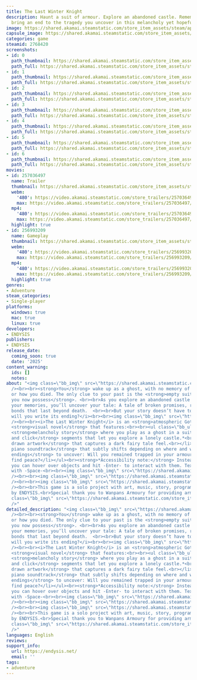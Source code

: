 ```yaml
---
title: The Last Winter Knight
description: Haunt a suit of armour. Explore an abandoned castle. Remember your past–and
  bring an end to the tragedy you uncover in this melancholy yet hopeful visual novel.
image: https://shared.akamai.steamstatic.com/store_item_assets/steam/apps/2768420/header.jpg?t=1731264603
capsule_image: https://shared.akamai.steamstatic.com/store_item_assets/steam/apps/2768420/capsule_231x87.jpg?t=1731264603
categories: game
steamid: 2768420
screenshots:
- id: 0
  path_thumbnail: https://shared.akamai.steamstatic.com/store_item_assets/steam/apps/2768420/ss_307a7933e540a9381ba965c14dbeda0277fd31c0.600x338.jpg?t=1731264603
  path_full: https://shared.akamai.steamstatic.com/store_item_assets/steam/apps/2768420/ss_307a7933e540a9381ba965c14dbeda0277fd31c0.1920x1080.jpg?t=1731264603
- id: 1
  path_thumbnail: https://shared.akamai.steamstatic.com/store_item_assets/steam/apps/2768420/ss_8c32f2c7e7986b5211bdbba005a4452b68de9c85.600x338.jpg?t=1731264603
  path_full: https://shared.akamai.steamstatic.com/store_item_assets/steam/apps/2768420/ss_8c32f2c7e7986b5211bdbba005a4452b68de9c85.1920x1080.jpg?t=1731264603
- id: 2
  path_thumbnail: https://shared.akamai.steamstatic.com/store_item_assets/steam/apps/2768420/ss_ccf138d29ca585bed294f7f39dc8b835cdb31261.600x338.jpg?t=1731264603
  path_full: https://shared.akamai.steamstatic.com/store_item_assets/steam/apps/2768420/ss_ccf138d29ca585bed294f7f39dc8b835cdb31261.1920x1080.jpg?t=1731264603
- id: 3
  path_thumbnail: https://shared.akamai.steamstatic.com/store_item_assets/steam/apps/2768420/ss_19a641b5eaee87093eb42da70512020832b311f0.600x338.jpg?t=1731264603
  path_full: https://shared.akamai.steamstatic.com/store_item_assets/steam/apps/2768420/ss_19a641b5eaee87093eb42da70512020832b311f0.1920x1080.jpg?t=1731264603
- id: 4
  path_thumbnail: https://shared.akamai.steamstatic.com/store_item_assets/steam/apps/2768420/ss_3af7b6e8b4f3b00e22457745d327dc8fb3904780.600x338.jpg?t=1731264603
  path_full: https://shared.akamai.steamstatic.com/store_item_assets/steam/apps/2768420/ss_3af7b6e8b4f3b00e22457745d327dc8fb3904780.1920x1080.jpg?t=1731264603
- id: 5
  path_thumbnail: https://shared.akamai.steamstatic.com/store_item_assets/steam/apps/2768420/ss_4e85fe585995b9c727cf7e7a2e6709d1f12b8b5e.600x338.jpg?t=1731264603
  path_full: https://shared.akamai.steamstatic.com/store_item_assets/steam/apps/2768420/ss_4e85fe585995b9c727cf7e7a2e6709d1f12b8b5e.1920x1080.jpg?t=1731264603
- id: 6
  path_thumbnail: https://shared.akamai.steamstatic.com/store_item_assets/steam/apps/2768420/ss_98a7e7086bb8426073e133dd5f78f78a26aeb406.600x338.jpg?t=1731264603
  path_full: https://shared.akamai.steamstatic.com/store_item_assets/steam/apps/2768420/ss_98a7e7086bb8426073e133dd5f78f78a26aeb406.1920x1080.jpg?t=1731264603
movies:
- id: 257036497
  name: Trailer
  thumbnail: https://shared.akamai.steamstatic.com/store_item_assets/steam/apps/257036497/movie.293x165.jpg?t=1720462436
  webm:
    '480': https://video.akamai.steamstatic.com/store_trailers/257036497/movie480_vp9.webm?t=1720462436
    max: https://video.akamai.steamstatic.com/store_trailers/257036497/movie_max_vp9.webm?t=1720462436
  mp4:
    '480': https://video.akamai.steamstatic.com/store_trailers/257036497/movie480.mp4?t=1720462436
    max: https://video.akamai.steamstatic.com/store_trailers/257036497/movie_max.mp4?t=1720462436
  highlight: true
- id: 256993209
  name: Gameplay
  thumbnail: https://shared.akamai.steamstatic.com/store_item_assets/steam/apps/256993209/movie.293x165.jpg?t=1705596346
  webm:
    '480': https://video.akamai.steamstatic.com/store_trailers/256993209/movie480_vp9.webm?t=1705596346
    max: https://video.akamai.steamstatic.com/store_trailers/256993209/movie_max_vp9.webm?t=1705596346
  mp4:
    '480': https://video.akamai.steamstatic.com/store_trailers/256993209/movie480.mp4?t=1705596346
    max: https://video.akamai.steamstatic.com/store_trailers/256993209/movie_max.mp4?t=1705596346
  highlight: true
genres:
- Adventure
steam_categories:
- Single-player
platforms:
  windows: true
  mac: true
  linux: true
developers:
- ENDYSIS
publishers:
- ENDYSIS
release_date:
  coming_soon: true
  date: '2025'
content_warning:
  ids: []
  notes:
about: "<img class=\"bb_img\" src=\"https://shared.akamai.steamstatic.com/store_item_assets/steam/apps/2768420/extras/wk-story.gif?t=1731264603\"
  /><br><br><strong>You</strong> wake up as a ghost, with no memory of who you were
  or how you died. The only clue to your past is the <strong>empty suit of armour
  you now possess</strong>. <br><br>As you explore an abandoned castle and piece together
  your memories, you’ll uncover your tale: A tale of broken promises, regret, and
  bonds that last beyond death.  <br><br>But your story doesn’t have to die with you.<br><br><i>How
  will you write its ending?</i><br><br><img class=\"bb_img\" src=\"https://shared.akamai.steamstatic.com/store_item_assets/steam/apps/2768420/extras/wk-features.gif?t=1731264603\"
  /><br><br><i>The Last Winter Knight</i> is an <strong>atmospheric Gothic</strong>
  <strong>visual novel</strong> that features:<br><br><ul class=\"bb_ul\"><li>\tA
  <strong>melancholy story</strong> where you play as a ghost in a suit of armour.<br></li><li>\t<strong>Point
  and click</strong> segments that let you explore a lonely castle.*<br></li><li>\t<strong>Hand
  drawn artwork</strong> that captures a dark fairy tale feel.<br></li><li>\tA <strong>pensive
  piano soundtrack</strong> that subtly shifts depending on where and what you examine.<br></li><li>\t<strong>Multiple
  endings</strong> to uncover: Will you remained trapped in your armour, or finally
  find peace?</li></ul><br><strong>*Accessibility note:</strong> Instead of clicking,
  you can hover over objects and hit -Enter- to interact with them. Text can be advanced
  with -Space-<br><br><img class=\"bb_img\" src=\"https://shared.akamai.steamstatic.com/store_item_assets/steam/apps/2768420/extras/screenshot-gif-2-sm.gif?t=1731264603\"
  /><br><br><img class=\"bb_img\" src=\"https://shared.akamai.steamstatic.com/store_item_assets/steam/apps/2768420/extras/screenshot-gif-4-sm.gif?t=1731264603\"
  /><br><br><img class=\"bb_img\" src=\"https://shared.akamai.steamstatic.com/store_item_assets/steam/apps/2768420/extras/wk-credits.gif?t=1731264603\"
  /><br><br>This game is a solo project with art, music, story, programming and sound
  by ENDYSIS.<br>Special thank you to Wanpans Armoury for providing armour foley recordings!<br><br><br><img
  class=\"bb_img\" src=\"https://shared.akamai.steamstatic.com/store_item_assets/steam/apps/2768420/extras/itch_snow2.png?t=1731264603\"
  />"
detailed_description: "<img class=\"bb_img\" src=\"https://shared.akamai.steamstatic.com/store_item_assets/steam/apps/2768420/extras/wk-story.gif?t=1731264603\"
  /><br><br><strong>You</strong> wake up as a ghost, with no memory of who you were
  or how you died. The only clue to your past is the <strong>empty suit of armour
  you now possess</strong>. <br><br>As you explore an abandoned castle and piece together
  your memories, you’ll uncover your tale: A tale of broken promises, regret, and
  bonds that last beyond death.  <br><br>But your story doesn’t have to die with you.<br><br><i>How
  will you write its ending?</i><br><br><img class=\"bb_img\" src=\"https://shared.akamai.steamstatic.com/store_item_assets/steam/apps/2768420/extras/wk-features.gif?t=1731264603\"
  /><br><br><i>The Last Winter Knight</i> is an <strong>atmospheric Gothic</strong>
  <strong>visual novel</strong> that features:<br><br><ul class=\"bb_ul\"><li>\tA
  <strong>melancholy story</strong> where you play as a ghost in a suit of armour.<br></li><li>\t<strong>Point
  and click</strong> segments that let you explore a lonely castle.*<br></li><li>\t<strong>Hand
  drawn artwork</strong> that captures a dark fairy tale feel.<br></li><li>\tA <strong>pensive
  piano soundtrack</strong> that subtly shifts depending on where and what you examine.<br></li><li>\t<strong>Multiple
  endings</strong> to uncover: Will you remained trapped in your armour, or finally
  find peace?</li></ul><br><strong>*Accessibility note:</strong> Instead of clicking,
  you can hover over objects and hit -Enter- to interact with them. Text can be advanced
  with -Space-<br><br><img class=\"bb_img\" src=\"https://shared.akamai.steamstatic.com/store_item_assets/steam/apps/2768420/extras/screenshot-gif-2-sm.gif?t=1731264603\"
  /><br><br><img class=\"bb_img\" src=\"https://shared.akamai.steamstatic.com/store_item_assets/steam/apps/2768420/extras/screenshot-gif-4-sm.gif?t=1731264603\"
  /><br><br><img class=\"bb_img\" src=\"https://shared.akamai.steamstatic.com/store_item_assets/steam/apps/2768420/extras/wk-credits.gif?t=1731264603\"
  /><br><br>This game is a solo project with art, music, story, programming and sound
  by ENDYSIS.<br>Special thank you to Wanpans Armoury for providing armour foley recordings!<br><br><br><img
  class=\"bb_img\" src=\"https://shared.akamai.steamstatic.com/store_item_assets/steam/apps/2768420/extras/itch_snow2.png?t=1731264603\"
  />"
languages: English
reviews:
support_info:
  url: https://endysis.net/
  email: ''
tags:
- adventure
---
```


